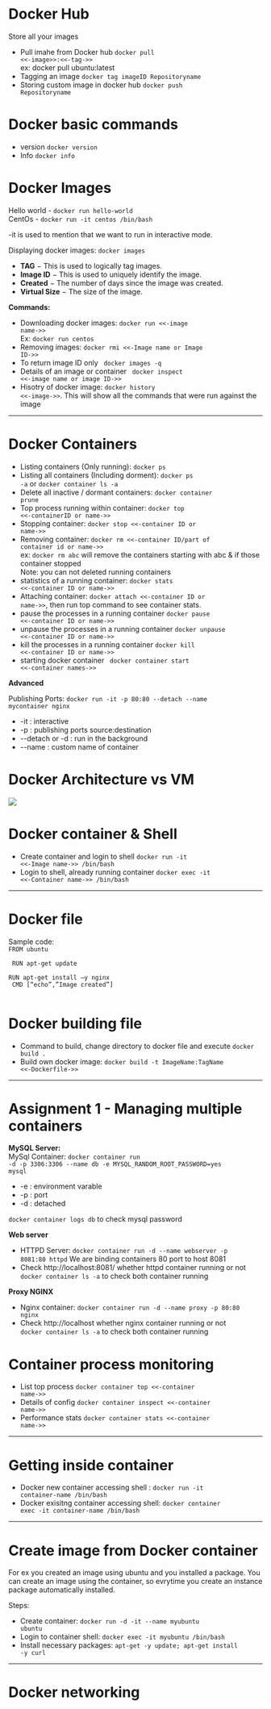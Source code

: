 # Docker Hub
Store all your images
- Pull imahe from Docker hub <code>docker pull <<-image>>:<<-tag->> </code><br>
    ex: docker pull ubuntu:latest
- Tagging an image <code>docker tag imageID Repositoryname</code>
- Storing custom image in docker hub <code>docker push Repositoryname</code>

# Docker basic commands

- version <code>docker version</code>
- Info <code>docker info</code>

# Docker Images
Hello world - <code>docker run hello-world</code><br>
CentOs - <code>docker run -it centos /bin/bash</code><br>

-it is used to mention that we want to run in interactive mode.<br>

Displaying docker images: <code>docker images</code><br>
<ul>
<li><b>TAG</b> − This is used to logically tag images.</li>
<li><b>Image ID</b> − This is used to uniquely identify the image.</li>
<li><b>Created</b> − The number of days since the image was created.</li>
<li><b>Virtual Size</b> − The size of the image.</li>
</ul>

<b>Commands:</b><br>
- Downloading docker images: <code>docker run <<-image name->></code><br>
Ex: <code>docker run centos</code><br>
- Removing images: <code>docker rmi <<-Image name or Image ID->></code><br>
- To return image ID only <code> docker images -q </code><br>
- Details of an image or container <code> docker inspect <<-image name or image ID->></code><br>
- Hisotry of docker image: <code>docker history <<-image->></code>. This will show all the commands that were run against the image<br>
<hr>

# Docker Containers

- Listing containers (Only running): <code>docker ps</code>
- Listing all containers (Including dorment): <code>docker ps -a</code> or <code>docker container ls -a </code>
- Delete all inactive / dormant containers: <code>docker container prune</code>
- Top process running within container: <code>docker top <<-containerID or name->></code><br>
- Stopping container: <code>docker stop <<-container ID or name->></code>
- Removing container: <code>docker rm <<-container ID/part of container id or name->></code> <br>
ex: <code>docker rm abc</code> will remove the containers starting with abc & if those container stopped<br>
Note: you can not deleted running containers<br>
- statistics of a running container: <code>docker stats <<-container ID or name->></code>
- Attaching container: <code>docker attach <<-container ID or name->></code>, then run top command to see container stats.
- pause the processes in a running container <code>docker pause <<-container ID or name->></code>
- unpause the processes in a running container <code>docker unpause <<-container ID or name->></code>
- kill the processes in a running container <code>docker kill <<-container ID or name->></code>
- starting docker container <code> docker container start <<-container names->> </code>

<b>Advanced</b><br>

Publishing Ports:  <code>docker run -it -p 80:80 --detach --name mycontainer nginx</code><br>
<ul>
<li>-it : interactive</li>
<li>-p : publishing ports source:destination</li>
<li>--detach or -d : run in the background</li>
<li>--name : custom name of container</li>
</ul> 

# Docker Architecture vs VM

<image src="docker-arch.jpg">

# Docker container & Shell

- Create container and login to shell <code>docker run -it <<-Image name->> /bin/bash</code>
- Login to shell, already running container <code>docker exec -it <<-Container name->> /bin/bash</code>
<hr>

# Docker file

Sample code: <br>
<code>FROM ubuntu <br>
<br>
RUN apt-get update <br> 
RUN apt-get install –y nginx<br> 
CMD [“echo”,”Image created”] <br>
</code>

# Docker building file
- Command to build, change directory to docker file and execute <code>docker build . </code>
- Build own docker image: <code>docker build -t ImageName:TagName <<-Dockerfile->></code>
<hr>

# Assignment 1 - Managing multiple containers

<b>MySQL Server:</b><br> 
MySql Container: <code>docker container run -d -p 3306:3306 --name db -e MYSQL_RANDOM_ROOT_PASSWORD=yes mysql</code><br>
<ul>
<li>-e : environment varable</li>
<li>-p : port</li>
<li>-d : detached </li>
</ul>
<code>docker container logs db</code> to check mysql password<br>

<b> Web server</b>

- HTTPD Server: <code>docker container run -d --name webserver -p 8081:80 httpd</code>
We are binding containers 80 port to host 8081<br>
- Check http://localhost:8081/ whether httpd container running or not</br>
<code>docker container ls -a</code> to check both container running<br>

<b>Proxy NGINX</b><br>

- Nginx container: <code>docker container run -d --name proxy -p 80:80 nginx</code>
- Check http://localhost whether nginx container running or not</br>
<code>docker container ls -a</code> to check both container running<br>

# Container process monitoring

- List top process <code>docker container top <<-container name->> </code>
- Details of config <code>docker container inspect <<-container name->> </code>
- Performance stats <code>docker container stats <<-container name->> </code>
<hr>

# Getting inside container
- Docker new container accessing shell : <code>docker run -it container-name /bin/bash</code>
- Docker exisitng container accessing shell: <code>docker container exec -it container-name /bin/bash</code>
<hr>

# Create image from Docker container

For ex you created an image using ubuntu and you installed a package. You can create an image using the container, so evrytime you create an instance package automatically installed. <br>

Steps:
- Create container: <code>docker run -d -it --name myubuntu ubuntu</code>
- Login to container shell: <code>docker exec -it myubuntu /bin/bash </code>
- Install necessary packages: <code>apt-get -y update; apt-get install -y curl</code>
<hr>

# Docker networking
